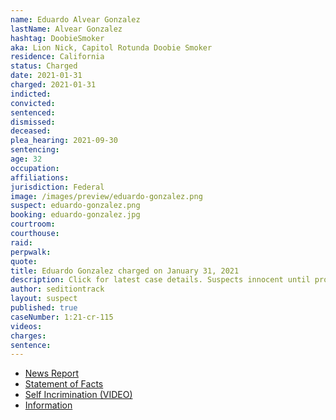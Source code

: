 ```yaml
---
name: Eduardo Alvear Gonzalez
lastName: Alvear Gonzalez
hashtag: DoobieSmoker
aka: Lion Nick, Capitol Rotunda Doobie Smoker
residence: California
status: Charged
date: 2021-01-31
charged: 2021-01-31
indicted:
convicted:
sentenced:
dismissed:
deceased:
plea_hearing: 2021-09-30
sentencing:
age: 32
occupation:
affiliations:
jurisdiction: Federal
image: /images/preview/eduardo-gonzalez.png
suspect: eduardo-gonzalez.png
booking: eduardo-gonzalez.jpg
courtroom:
courthouse:
raid:
perpwalk:
quote:
title: Eduardo Gonzalez charged on January 31, 2021
description: Click for latest case details. Suspects innocent until proven guilty.
author: seditiontrack
layout: suspect
published: true
caseNumber: 1:21-cr-115
videos:
charges:
sentence:
---
```


- [News Report](https://www.pilotonline.com/news/crime/vp-nw-gonzalez-capitol-riot-20210211-lai4xcqvqnbdrb3fvsq6mffrdy-story.html)
- [Statement of Facts](https://www.justice.gov/usao-dc/case-multi-defendant/file/1378626/download)
- [Self Incrimination (VIDEO)](https://twitter.com/RichieMcGinniss/status/1346959229022826498)
- [Information](https://www.justice.gov/usao-dc/case-multi-defendant/file/1378636/download)
